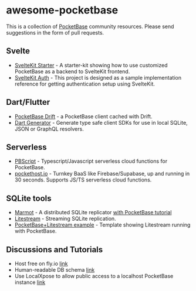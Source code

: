 # awesome-pocketbase

This is a collection of [PocketBase](https://pocketbase.io) community resources. Please send suggestions in the form of pull requests.

## Svelte

* [SvelteKit Starter](https://github.com/spinspire/pocketbase-sveltekit-starter) - A starter-kit showing how to use customized PocketBase as a backend to SvelteKit frontend.
* [SvelteKit Auth](https://github.com/danawoodman/sveltekit-auth-example) - This project is designed as a sample implementation reference for getting authentication setup using SvelteKit.

## Dart/Flutter

* [PocketBase Drift](https://github.com/rodydavis/pocketbase_drift) - a PocketBase client cached with Drift.
* [Dart Generator](https://github.com/rodydavis/pocketbase_dart_generator) - Generate type safe client SDKs for use in local SQLite, JSON or GraphQL resolvers.

## Serverless

* [PBScript](https://github.com/benallfree/pbscript) - Typescript/Javascript serverless cloud functions for PocketBase.
* [pockethost.io](https://pockethost.io) - Turnkey BaaS like Firebase/Supabase, up and running in 30 seconds. Supports JS/TS serverless cloud functions.

## SQLite tools

* [Marmot](https://github.com/maxpert/marmot) - A distributed SQLite replicator [with PocketBase tutorial](https://www.youtube.com/watch?v=Zapupe_FREc)
* [Litestream](https://litestream.io/) - Streaming SQLite replication.
* [PocketBase+Litestream example](https://github.com/TylerSustare/pocketbase-framework-litestream) - Template showing Litestream running with PocketBase.

## Discussions and Tutorials

* Host free on fly.io [link](https://github.com/pocketbase/pocketbase/discussions/537)
* Human-readable DB schema [link](https://github.com/pocketbase/pocketbase/discussions/252)
* Use LocalXpose to allow public access to a localhost PocketBase instance [link](https://github.com/gapmiss/expose-database-server-pocketbase/blob/master/Expose%20database%20server%20(PocketBase).md)
